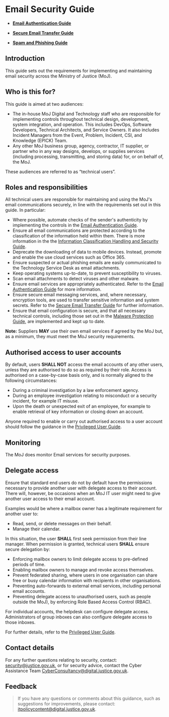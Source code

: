 # Email Security Guide

-   **[Email Authentication Guide](email-authentication-guide.md)**  

-   **[Secure Email Transfer Guide](secure-email-transfer-guide.md)**  

-   **[Spam and Phishing Guide](spam-and-phishing-guide.md)**  


## Introduction

This guide sets out the requirements for implementing and maintaining email security across the Ministry of Justice \(MoJ\).

## Who is this for?

This guide is aimed at two audiences:

-   The in-house MoJ Digital and Technology staff who are responsible for implementing controls throughout technical design, development, system integration, and operation. This includes DevOps, Software Developers, Technical Architects, and Service Owners. It also includes Incident Managers from the Event, Problem, Incident, CSI, and Knowledge \(EPICK\) Team.
-   Any other MoJ business group, agency, contractor, IT supplier, or partner who in any way designs, develops, or supplies services \(including processing, transmitting, and storing data\) for, or on behalf of, the MoJ.

These audiences are referred to as “technical users”.

## Roles and responsibilities

All technical users are responsible for maintaining and using the MoJ's email communications securely, in line with the requirements set out in this guide. In particular:

-   Where possible, automate checks of the sender's authenticity by implementing the controls in the [Email Authentication Guide](email-authentication-guide.md).
-   Ensure all email communications are protected according to the classification of the information held within them. There is more information in the the [Information Classification Handling and Security Guide](information-classification-handling-and-security-guide.md).
-   Deprecate the downloading of data to mobile devices. Instead, promote and enable the use cloud services such as Office 365.
-   Ensure suspected or actual phishing emails are easily communicated to the Technology Service Desk as email attachments.
-   Keep operating systems up-to-date, to prevent susceptibility to viruses.
-   Scan email attachments to detect viruses and other malware.
-   Ensure email services are appropriately authenticated. Refer to the [Email Authentication Guide](email-authentication-guide.md) for more information.
-   Ensure secure email messaging services, and, where necessary, encryption tools, are used to transfer sensitive information and system secrets. Refer to the [Secure Email Transfer Guide](secure-email-transfer-guide.md) for further information.
-   Ensure that email configuration is secure, and that all necessary technical controls, including those set out in the [Malware Protection Guide](malware-protection-guide-introduction.md), are implemented and kept up to date.

**Note:** Suppliers **MAY** use their own email services if agreed by the MoJ but, as a minimum, they must meet the MoJ security requirements.

## Authorised access to user accounts

By default, users **SHALL NOT** access the email accounts of any other users, unless they are authorised to do so as required by their role. Access is authorised on a case-by-case basis only, and is normally aligned to the following circumstances:

-   During a criminal investigation by a law enforcement agency.
-   During an employee investigation relating to misconduct or a security incident, for example IT misuse.
-   Upon the death or unexpected exit of an employee, for example to enable retrieval of key information or closing down an account.

Anyone required to enable or carry out authorised access to a user account should follow the guidance in the [Privileged User Guide](privileged-user-guide.md).

## Monitoring

The MoJ does monitor Email services for security purposes.

## Delegate access

Ensure that standard end users do not by default have the permissions necessary to provide another user with delegate access to their account. There will, however, be occasions when an MoJ IT user might need to give another user access to their email account.

Examples would be where a mailbox owner has a legitimate requirement for another user to:

-   Read, send, or delete messages on their behalf.
-   Manage their calendar.

In this situation, the user **SHALL** first seek permission from their line manager. When permission is granted, technical users **SHALL** ensure secure delegation by:

-   Enforcing mailbox owners to limit delegate access to pre-defined periods of time.
-   Enabling mailbox owners to manage and revoke access themselves.
-   Prevent federated sharing, where users in one organisation can share free or busy calendar information with recipients in other organisations.
-   Preventing auto-forwards to external email services, including personal email accounts.
-   Preventing delegate access to unauthorised users, such as people outside the MoJ\), by enforcing Role Based Access Control \(RBAC\).

For individual accounts, the helpdesk can configure delegate access. Administrators of group inboxes can also configure delegate access to those inboxes.

For further details, refer to the [Privileged User Guide](privileged-user-guide.md).

## Contact details

For any further questions relating to security, contact: [security@justice.gov.uk](mailto:security@justice.gov.uk), or for security advice, contact the Cyber Assistance Team [CyberConsultancy@digital.justice.gov.uk](mailto:CyberConsultancy@digital.justice.gov.uk).

## Feedback

> If you have any questions or comments about this guidance, such as suggestions for improvements, please contact: [itpolicycontent@digital.justice.gov.uk](mailto:itpolicycontent@digital.justice.gov.uk).


